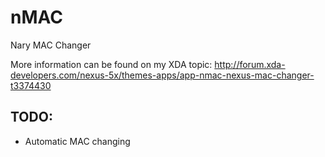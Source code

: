# nMAC
Nary MAC Changer

More information can be found on my XDA topic:
http://forum.xda-developers.com/nexus-5x/themes-apps/app-nmac-nexus-mac-changer-t3374430

## TODO:
* Automatic MAC changing